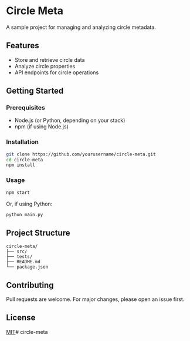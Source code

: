 # Circle Meta

A sample project for managing and analyzing circle metadata.

## Features

- Store and retrieve circle data
- Analyze circle properties
- API endpoints for circle operations

## Getting Started

### Prerequisites

- Node.js (or Python, depending on your stack)
- npm (if using Node.js)

### Installation

```bash
git clone https://github.com/yourusername/circle-meta.git
cd circle-meta
npm install
```

### Usage

```bash
npm start
```

Or, if using Python:

```bash
python main.py
```

## Project Structure

```
circle-meta/
├── src/
├── tests/
├── README.md
└── package.json
```

## Contributing

Pull requests are welcome. For major changes, please open an issue first.

## License

[MIT](LICENSE)# circle-meta
